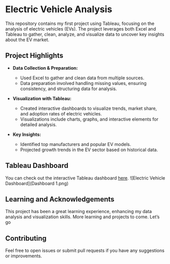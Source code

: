 # Electric Vehicle Analysis

This repository contains my first project using Tableau, focusing on the analysis of electric vehicles (EVs). The project leverages both Excel and Tableau to gather, clean, analyze, and visualize data to uncover key insights about the EV market.

## Project Highlights

- **Data Collection & Preparation:** 
  - Used Excel to gather and clean data from multiple sources.
  - Data preparation involved handling missing values, ensuring consistency, and structuring data for analysis.

- **Visualization with Tableau:**
  - Created interactive dashboards to visualize trends, market share, and adoption rates of electric vehicles.
  - Visualizations include charts, graphs, and interactive elements for detailed analysis.

- **Key Insights:**
  - Identified top manufacturers and popular EV models.
  - Projected growth trends in the EV sector based on historical data.

## Tableau Dashboard

You can check out the interactive Tableau dashboard [here](https://public.tableau.com/views/ElectricVehiclesDashboard_17221298503800/Dashboard1).
![Electric Vehicle Dashboard](Dashboard 1.png)

## Learning and Acknowledgements

This project has been a great learning experience, enhancing my data analysis and visualization skills. 
More learning and projects to come. Let’s go

## Contributing

Feel free to open issues or submit pull requests if you have any suggestions or improvements.

